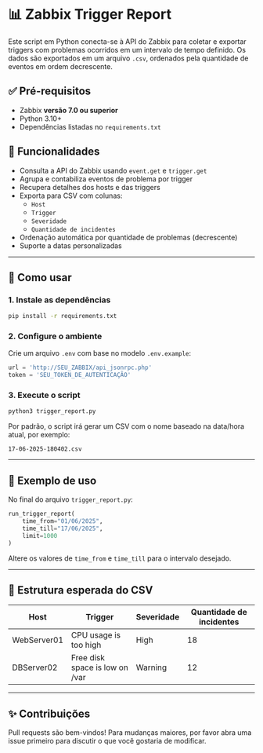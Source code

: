 
# 📊 Zabbix Trigger Report

Este script em Python conecta-se à API do Zabbix para coletar e exportar triggers com problemas ocorridos em um intervalo de tempo definido. Os dados são exportados em um arquivo `.csv`, ordenados pela quantidade de eventos em ordem decrescente.

## ✅ Pré-requisitos

- Zabbix **versão 7.0 ou superior**
- Python 3.10+
- Dependências listadas no `requirements.txt`

## 🔧 Funcionalidades

- Consulta a API do Zabbix usando `event.get` e `trigger.get`
- Agrupa e contabiliza eventos de problema por trigger
- Recupera detalhes dos hosts e das triggers
- Exporta para CSV com colunas:
  - `Host`
  - `Trigger`
  - `Severidade`
  - `Quantidade de incidentes`
- Ordenação automática por quantidade de problemas (decrescente)
- Suporte a datas personalizadas

---

## 🚀 Como usar

### 1. Instale as dependências

```bash
pip install -r requirements.txt
```

### 2. Configure o ambiente

Crie um arquivo `.env` com base no modelo `.env.example`:

```python
url = 'http://SEU_ZABBIX/api_jsonrpc.php'
token = 'SEU_TOKEN_DE_AUTENTICAÇÃO'
```

### 3. Execute o script

```bash
python3 trigger_report.py
```

Por padrão, o script irá gerar um CSV com o nome baseado na data/hora atual, por exemplo:

```
17-06-2025-180402.csv
```

---

## 📌 Exemplo de uso

No final do arquivo `trigger_report.py`:

```python
run_trigger_report(
    time_from="01/06/2025",
    time_till="17/06/2025",
    limit=1000
)
```

Altere os valores de `time_from` e `time_till` para o intervalo desejado.

---

## 📁 Estrutura esperada do CSV

| Host         | Trigger                           | Severidade | Quantidade de incidentes |
|--------------|-----------------------------------|------------|--------------------------|
| WebServer01  | CPU usage is too high             | High       | 18                       |
| DBServer02   | Free disk space is low on /var    | Warning    | 12                       |

---

## ✨ Contribuições

Pull requests são bem-vindos! Para mudanças maiores, por favor abra uma issue primeiro para discutir o que você gostaria de modificar.